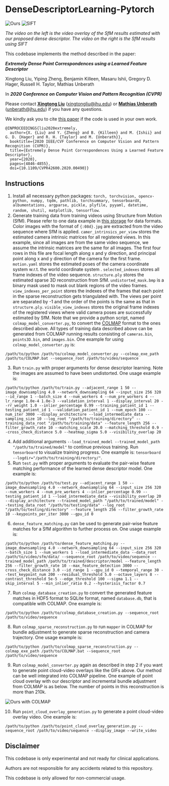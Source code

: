 # DenseDescriptorLearning-Pytorch

![Ours](point_cloud_overlay_fm_only_spatial_grouping.gif) ![SIFT](point_cloud_overlay_SIFT.gif)

*The video on the left is the video overlay of the SfM results estimated with our proposed dense descriptor. The video on the right is the SfM results using SIFT*


This codebase implements the method described in the paper:

***Extremely Dense Point Correspondences using a Learned Feature Descriptor***

Xingtong Liu, Yiping Zheng, Benjamin Killeen, Masaru Ishii, Gregory D. Hager, Russell H. Taylor, Mathias Unberath

In ***2020 Conference on Computer Vision and Pattern Recognition (CVPR)***

Please contact [**Xingtong Liu**](http://www.cs.jhu.edu/~xingtongl/) (xingtongliu@jhu.edu) or [**Mathias Unberath**](https://www.cs.jhu.edu/faculty/mathias-unberath/) (unberath@jhu.edu) if you have any questions.

We kindly ask you to cite [this paper](https://ieeexplore.ieee.org/document/9157241) if the code is used in your own work.
```
@INPROCEEDINGS{liu2020extremely,
  author={X. {Liu} and Y. {Zheng} and B. {Killeen} and M. {Ishii} and G. D. {Hager} and R. H. {Taylor} and M. {Unberath}},
  booktitle={2020 IEEE/CVF Conference on Computer Vision and Pattern Recognition (CVPR)}, 
  title={Extremely Dense Point Correspondences Using a Learned Feature Descriptor}, 
  year={2020},
  pages={4846-4855},
  doi={10.1109/CVPR42600.2020.00490}}
```

## Instructions

1. Install all necessary python packages: ```torch, torchvision, opencv-python, numpy, tqdm, pathlib, torchsummary, tensorboardX, albumentations, argparse, pickle, plyfile, pyyaml, datetime, random, shutil, matplotlib, tensorflow```.
2. Generate training data from training videos using Structure from Motion (SfM). Please refer to one data example in [this storage](https://livejohnshopkins-my.sharepoint.com/:u:/g/personal/xliu89_jh_edu/EQBBHA7nrzpEhwnzu9PHVrkBAw7JTS8skhzMi-NS044mVg?e=fPj31p) for data formats.
Color images with the format of ```{:08d}.jpg``` are extracted from the video sequence where SfM is applied. ```camer_intrinsics_per_view``` stores the estimated camera intrinsic matrices for all registered views. 
In this example, since all images are from the same video sequence, we assume the intrinsic matrices are the same for all images. The first four rows in this file are focal length along x and y direction, and principal point along x and y direction of the camera for the first frame. 
```motion.yaml``` stores the estimated poses of the camera coordinate system w.r.t. the world coordinate system . ```selected_indexes``` stores all frame indexes of the video sequence. 
```structure.ply``` stores the estimated sparse 3D reconstruction from SfM. ```undistorted_mask.bmp``` is a binary mask used to mask out blank regions of the video frames. 
```view_indexes_per_point``` stores the indexes of the frames that each point in the sparse reconstruction gets triangulated with. 
The views per point are separated by -1 and the order of the points is the same as that in ```structure.ply```. 
```visible_view_indexes``` stores the original frame indexes of the registered views where valid camera poses are successfully estimated by SfM.
Note that we provide a python script, named ```colmap_model_converter.py```, to convert the [COLMAP](https://colmap.github.io/) format to the ones described above.
All types of training data described above can be generated from COLMAP running results consisting of ```cameras.bin```, ```points3D.bin```, and ```images.bin```.
One example for using ```colmap_model_converter.py``` is:
```
/path/to/python /path/to/colmap_model_converter.py --colmap_exe_path /path/to/COLMAP.bat --sequence_root /path/to/video/sequence
```
3. Run ```train.py``` with proper arguments for dense descriptor learning. Note the images are assumed to have been undistorted. One usage example is:
```
/path/to/python /path/to/train.py --adjacent_range 1 50 --image_downsampling 4.0 --network_downsampling 64 --input_size 256 320 --id_range 1 --batch_size 4 --num_workers 4 --num_pre_workers 4 --lr_range 1.0e-4 1.0e-3 --validation_interval 1 --display_interval 20 --rr_weight 1.0 --inlier_percentage 0.99 --training_patient_id 1 --testing_patient_id 1 --validation_patient_id 1 --num_epoch 100 --num_iter 3000 --display_architecture --load_intermediate_data --sampling_size 10 --log_root "/path/to/training/directory" --training_data_root "/path/to/training/data" --feature_length 256 --filter_growth_rate 10 --matching_scale 20.0 --matching_threshold 0.9 --cross_check_distance 5.0 --heatmap_sigma 5.0 --visibility_overlap 20 
```
4. Add additional arguments ```--load_trained_model --trained_model_path "/path/to/trained/model"``` to continue previous training. Run ```tensorboard``` to visualize training progress. One example is: ```tensorboard --logdir="/path/to/training/directory/"```.
5. Run ```test.py``` with proper arguments to evaluate the pair-wise feature matching performance of the learned dense descriptor model. One example is:
```
/path/to/python /path/to/test.py --adjacent_range 1 50 --image_downsampling 4.0 --network_downsampling 64 --input_size 256 320 --num_workers 4 --num_pre_workers 4 --inlier_percentage 0.99 --testing_patient_id 1 --load_intermediate_data --visibility_overlap 20
--display_architecture --trained_model_path "/path/to/trained/model" --testing_data_root "/path/to/testing/data" --log_root "/path/to/testing/directory" --feature_length 256 --filter_growth_rate 10 --keypoints_per_iter 3000 --gpu_id 0
```
6. ```dense_feature_matching.py``` can be used to generate pair-wise feature matches for a SfM algorithm to further process on. One usage example is:
```
/path/to/python /path/to/dense_feature_matching.py --image_downsampling 4.0 --network_downsampling 64 --input_size 256 320 --batch_size 1 --num_workers 1 --load_intermediate_data --data_root /path/to/video/sfm/data/ --sequence_root /path/to/video/sequence --trained_model_path /path/to/trained/descriptor/model --feature_length 256 --filter_growth_rate 10 --max_feature_detection 3000 --cross_check_distance 3.0 --id_range 1 --gpu_id 0 --temporal_range 30 --test_keypoint_num 200 --residual_threshold 5.0 --octave_layers 8 --contrast_threshold 5e-5 --edge_threshold 100 --sigma 1.1 --skip_interval 5 --min_inlier_ratio 0.2 --hysterisis_factor 0.7
```
7. Run ```colmap_database_creation.py``` to convert the generated feature matches in HDF5 format to SQLite format, named ```database.db```, that is compatible with COLMAP. One example is:
```
/path/to/python /path/to/colmap_database_creation.py --sequence_root /path/to/video/sequence
``` 
8. Run ```colmap_sparse_reconstruction.py``` to run ```mapper``` in COLMAP for bundle adjustment to generate sparse reconstruction and camera trajectory. One usage example is:
```
/path/to/python /path/to/colmap_sparse_reconstruction.py --colmap_exe_path /path/to/COLMAP.bat --sequence_root /path/to/video/sequence
```
9. Run ```colmap_model_converter.py``` again as described in step 2 if you want to generate point cloud-video overlays like the GIFs above. Our method can be well integrated into COLMAP pipeline. One example of point cloud overlay with our descriptor and incremental bundle adjustment from COLMAP is as below. The number of points in this reconstruction is more than 210k.

![Ours with COLMAP](point_cloud_overlay_with_colmap.gif)

10. Run ```point_cloud_overlay_generation.py``` to generate a point cloud-video overlay video. One example is:
```
/path/to/python /path/to/point_cloud_overlay_generation.py --sequence_root /path/to/video/sequence --display_image --write_video
```

## Disclaimer

This codebase is only experimental and not ready for clinical applications.

Authors are not responsible for any accidents related to this repository.

This codebase is only allowed for non-commercial usage.


